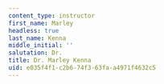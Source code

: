 ```yaml
---
content_type: instructor
first_name: Marley
headless: true
last_name: Kenna
middle_initial: ''
salutation: Dr.
title: Dr. Marley Kenna
uid: e035f4f1-c2b6-74f3-63fa-a4971f4632c5
---
```


